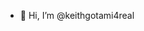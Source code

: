 - 👋 Hi, I’m @keithgotami4real

<!---
keithgotami4real/keithgotami4real is a ✨ special ✨ repository because its `README.md` (this file) appears on your GitHub profile.
You can click the Preview link to take a look at your changes.
--->
